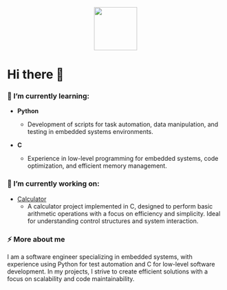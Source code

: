 <div id="header" align="center">
  <img src="https://media.giphy.com/media/M9gbBd9nbDrOTu1Mqx/giphy.gif" width="100"/>
</div>

# Hi there 👋

### 🌱 I’m currently learning:
- **Python**
  - Development of scripts for task automation, data manipulation, and testing in embedded systems environments.
  
- **C**
  - Experience in low-level programming for embedded systems, code optimization, and efficient memory management.

### 🔭 I’m currently working on:
- [Calculator](https://github.com/anpiboi/Calculator)
  - A calculator project implemented in C, designed to perform basic arithmetic operations with a focus on efficiency and simplicity. Ideal for understanding control structures and system interaction.

### ⚡ More about me
I am a software engineer specializing in embedded systems, with experience using Python for test automation and C for low-level software development. In my projects, I strive to create efficient solutions with a focus on scalability and code maintainability.
